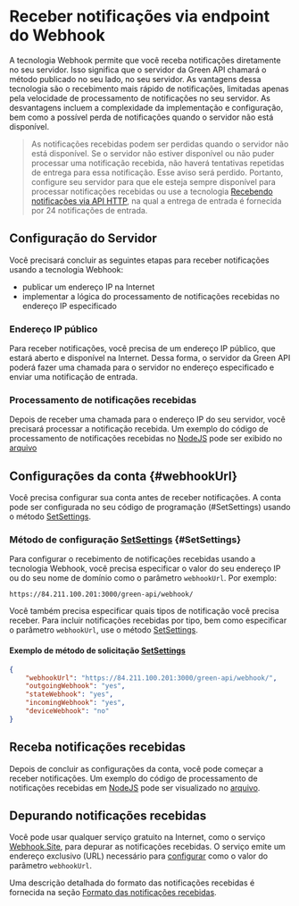 # Receber notificações via endpoint do Webhook

A tecnologia Webhook permite que você receba notificações diretamente no seu servidor. Isso significa que o servidor da Green API chamará o método publicado no seu lado, no seu servidor. As vantagens dessa tecnologia são o recebimento mais rápido de notificações, limitadas apenas pela velocidade de processamento de notificações no seu servidor. As desvantagens incluem a complexidade da implementação e configuração, bem como a possível perda de notificações quando o servidor não está disponível.

> As notificações recebidas podem ser perdidas quando o servidor não está disponível. Se o servidor não estiver disponível ou não puder processar uma notificação recebida, não haverá tentativas repetidas de entrega para essa notificação. Esse aviso será perdido. Portanto, configure seu servidor para que ele esteja sempre disponível para processar notificações recebidas ou use a tecnologia [Recebendo notificações via API HTTP](technology-http-api.md), na qual a entrega de entrada é fornecida por 24 notificações de entrada.

## Configuração do Servidor

Você precisará concluir as seguintes etapas para receber notificações usando a tecnologia Webhook:

- publicar um endereço IP na Internet
- implementar a lógica do processamento de notificações recebidas no endereço IP especificado

### Endereço IP público

Para receber notificações, você precisa de um endereço IP público, que estará aberto e disponível na Internet. Dessa forma, o servidor da Green API poderá fazer uma chamada para o servidor no endereço especificado e enviar uma notificação de entrada.

### Processamento de notificações recebidas

Depois de receber uma chamada para o endereço IP do seu servidor, você precisará processar a notificação recebida. Um exemplo do código de processamento de notificações recebidas no [NodeJS](https://nodejs.org) pode ser exibido no [arquivo](https://github.com/green-api/whatsapp-api-client/blob/master/examples/ReceiveWebhook.js)

## Configurações da conta {#webhookUrl}

Você precisa configurar sua conta antes de receber notificações. A conta pode ser configurada no seu código de programação (#SetSettings) usando o método [SetSettings](../account/SetSettings.md).

### Método de configuração [SetSettings](../account/SetSettings.md) {#SetSettings}

Para configurar o recebimento de notificações recebidas usando a tecnologia Webhook, você precisa especificar o valor do seu endereço IP ou do seu nome de domínio como o parâmetro `webhookUrl`. Por exemplo:

```
https://84.211.100.201:3000/green-api/webhook/
```

Você também precisa especificar quais tipos de notificação você precisa receber. Para incluir notificações recebidas por tipo, bem como especificar o parâmetro `webhookUrl`, use o método [SetSettings](../account/SetSettings.md).

#### Exemplo de método de solicitação [SetSettings](../account/SetSettings.md)

```json
{
    "webhookUrl": "https://84.211.100.201:3000/green-api/webhook/",
    "outgoingWebhook": "yes",
    "stateWebhook": "yes",
    "incomingWebhook": "yes",
    "deviceWebhook": "no"
}
```

## Receba notificações recebidas

Depois de concluir as configurações da conta, você pode começar a receber notificações. Um exemplo do código de processamento de notificações recebidas em [NodeJS](https://nodejs.org) pode ser visualizado no [arquivo](https://github.com/green-api/whatsapp-api-client/blob/master/examples/ReceiveWebhook.js).

## Depurando notificações recebidas

Você pode usar qualquer serviço gratuito na Internet, como o serviço [Webhook.Site](https://webhook.site/), para depurar as notificações recebidas. O serviço emite um endereço exclusivo (URL) necessário para [configurar](#webhookUrl) como o valor do parâmetro `webhookUrl`.

Uma descrição detalhada do formato das notificações recebidas é fornecida na seção [Formato das notificações recebidas](notifications-format/index.md).